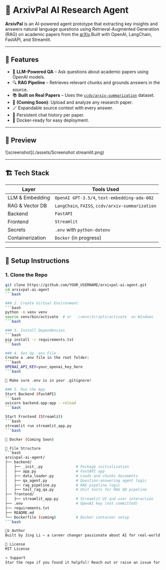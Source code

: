 # 🤖 ArxivPal AI Research Agent

**ArxivPal** is an AI-powered agent prototype that extracting key insights and answers natural language questions using Retrieval-Augmented Generation (RAG) on academic papers from the [arXiv](https://arxiv.org/).Built with OpenAI, LangChain, FastAPI, and Streamlit.

---

## 🚀 Features

- 🧠 **LLM-Powered QA** – Ask questions about academic papers using OpenAI models.
- 🔍 **RAG Pipeline** – Retrieves relevant chunks and grounds answers in the source.
- 📚 **Built on Real Papers** – Uses the [`ccdv/arxiv-summarization`](https://huggingface.co/datasets/ccdv/arxiv-summarization) dataset.
- 📂 **(Coming Soon)**: Upload and analyze any research paper.
- 🪄 Expandable source context with every answer.
- 💬 Persistent chat history per paper.
- 🐳 Docker-ready for easy deployment.

---

## 📸 Preview

![screenshot](./assets/Screenshot streamlit.png)

---


## 🏗️ Tech Stack

| Layer         | Tools Used                                                                 |
|---------------|-----------------------------------------------------------------------------|
| LLM & Embedding | `OpenAI GPT-3.5/4`, `text-embedding-ada-002`                              |
| RAG & Vector DB | `LangChain`, `FAISS`, `ccdv/arxiv-summarization`                         |
| Backend       | `FastAPI`                                                                  |
| Frontend      | `Streamlit`                                                                |
| Secrets       | `.env` with `python-dotenv`                                                |
| Containerization | `Docker` (in progress)                                                  |

---

## 🔧 Setup Instructions

### 1. Clone the Repo

```bash
git clone https://github.com/YOUR_USERNAME/arxivpal-ai-agent.git
cd arxivpal-ai-agent
```bash

### 2. Create Virtual Environment
```bash
python -m venv venv
source venv/bin/activate  # or `.\venv\Scripts\activate` on Windows
```bash

### 3. Install Dependencies
```bash
pip install -r requirements.txt
```bash

### 4. Set Up .env File
Create a .env file in the root folder:
```bash
OPENAI_API_KEY=your_openai_key_here
```bash

🔐 Make sure .env is in your .gitignore!

### 5. Run the App
Start Backend (FastAPI)
```bash
uvicorn backend.app:app --reload
```bash

Start Frontend (Streamlit)
```bash
streamlit run streamlit_app.py
```bash

🐳 Docker (Coming Soon)

📂 File Structure
```bash
arxivpal-ai-agent/
├── backend/
│   ├── _init_.py               # Package initialization
│   ├── app.py                  # FastAPI app
│   ├── data_loader.py          # Loads and chunks documents
│   ├── qa_agent.py             # Question-answering agent logic
│   ├── rag_pipeline.py         # RAG pipeline logic
│   ├── test_rag_qa.py          # Unit tests for RAG QA pipeline
├── frontend/
│   ├── streamlit_app.py        # Streamlit UI and user interaction
├── .env                        # OpenAI key (not committed)
├── requirements.txt
├── README.md
└── Dockerfile (coming)         # Docker container setup
```bash

🙋‍♀️ Author
Built by Jing Li – a career changer passionate about AI for real-world use cases.

📜 License
MIT License

⭐️ Support
Star the repo if you found it helpful! Reach out or raise an issue for feature requests or bugs.
